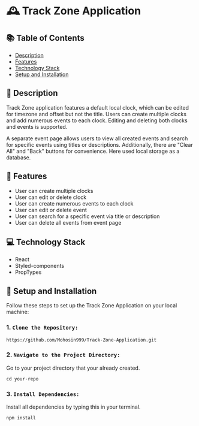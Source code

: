 # 🕰️ Track Zone Application

## 📚 Table of Contents

- [Description](#-description)
- [Features](#-features)
- [Technology Stack](#-technology-stack)
- [Setup and Installation](#-setup-and-installation)

## 📖 Description

Track Zone application features a default local clock, which can be edited for timezone and offset but not the title. Users can create multiple clocks and add numerous events to each clock. Editing and deleting both clocks and events is supported.

A separate event page allows users to view all created events and search for specific events using titles or descriptions. Additionally, there are "Clear All" and "Back" buttons for convenience. Here used local storage as a database.

## 🔆 Features

- User can create multiple clocks
- User can edit or delete clock
- User can create numerous events to each clock
- User can edit or delete event
- User can search for a specific event via title or description
- User can delete all events from event page

## 💻 Technology Stack

- React
- Styled-components
- PropTypes

## 🚀 Setup and Installation

Follow these steps to set up the Track Zone Application on your local machine:

### 1. `Clone the Repository:`

```
https://github.com/Mohosin999/Track-Zone-Application.git
```

### 2. `Navigate to the Project Directory:`

Go to your project directory that your already created.

```
cd your-repo
```

### 3. `Install Dependencies:`

Install all dependencies by typing this in your terminal.

```
npm install
```
